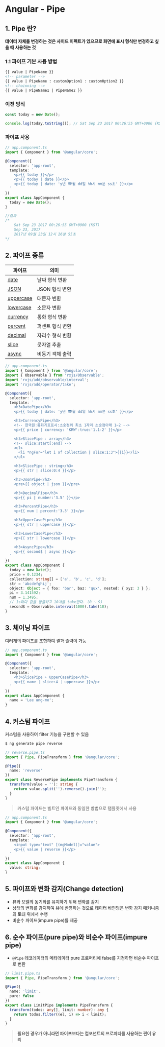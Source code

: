 # Angular - Pipe

## 1. Pipe 란?

**데이터 자체를 변경하는 것은 사이드 이펙트가 있으므로 화면에 표시 형식만 변경하고 싶을 때 사용하는 것**

### 1.1 파이프 기본 사용 방법

```html
{{ value | PipeName }}
<!-- parameter -->
{{ value | PipeName : customOption1 : customOption2 }}
<!-- chainning -->
{{ value | PipeName1 | PipeName2 }}
```

### 이전 방식

```javascript
const today = new Date();

console.log(today.toString()); // Sat Sep 23 2017 00:26:55 GMT+0900 (KST)
```

### 파이프 사용

```typescript
// app.component.ts
import { Component } from '@angular/core';

@Component({
  selector: 'app-root',
  template: `
    <p>{{ today }}</p>
    <p>{{ today | date }}</p>
    <p>{{ today | date: 'y년 MM월 dd일 hh시 mm분 ss초' }}</p>
  `
})
export class AppComponent {
  today = new Date();
}

//결과
/*
	Sat Sep 23 2017 00:26:55 GMT+0900 (KST)
	Sep 23, 2017
	2017년 09월 23일 12시 26분 55초
*/
```

## 2. 파이프 종류

| 파이프                                                   | 의미             |
| -------------------------------------------------------- | ---------------- |
| [date](https://angular.io/api/common/DatePipe)           | 날짜 형식 변환   |
| [JSON](https://angular.io/api/common/JsonPipe)           | JSON 형식 변환   |
| [uppercase](https://angular.io/api/common/UpperCasePipe) | 대문자 변환      |
| [lowercase](https://angular.io/api/common/LowerCasePipe) | 소문자 변환      |
| [currency](https://angular.io/api/common/CurrencyPipe)   | 통화 형식 변환   |
| [percent](https://angular.io/api/common/PercentPipe)     | 퍼센트 형식 변환 |
| [decimal](https://angular.io/api/common/DecimalPipe)     | 자리수 형식 변환 |
| [slice](https://angular.io/api/common/SlicePipe)         | 문자열 추출      |
| [async](https://angular.io/api/common/AsyncPipe)         | 비동기 객체 출력 |

```typescript
// app.component.ts
import { Component } from '@angular/core';
import { Observable } from 'rxjs/Observable';
import 'rxjs/add/observable/interval';
import 'rxjs/add/operator/take';

@Component({
  selector: 'app-root',
  template: `
    <h3>DatePipe</h3>
    <p>{{ today | date: 'y년 MM월 dd일 hh시 mm분 ss초' }}</p>

    <h3>CurrencyPipe</h3>
    <!-- 한국원:통화기호표시:소숫점위 최소 1자리 소숫점아래 1~2 -->
    <p>{{ price | currency: 'KRW':true:'1.1-2' }}</p>

    <h3>SlicePipe : array</h3>
    <!-- slice:start[:end] -->
    <ul>
      <li *ngFor="let i of collection | slice:1:3">{{i}}</li>
    </ul>

    <h3>SlicePipe : string</h3>
    <p>{{ str | slice:0:4 }}</p>

    <h3>JsonPipe</h3>
    <pre>{{ object | json }}</pre>

    <h3>DecimalPipe</h3>
    <p>{{ pi | number:'3.5' }}</p>

    <h3>PercentPipe</h3>
    <p>{{ num | percent:'3.3' }}</p>

    <h3>UpperCasePipe</h3>
    <p>{{ str | uppercase }}</p>

    <h3>LowerCasePipe</h3>
    <p>{{ str | lowercase }}</p>

    <h3>AsyncPipe</h3>
    <p>{{ second$ | async }}</p>
  `
})
export class AppComponent {
  today = new Date();
  price = 0.1234;
  collection: string[] = ['a', 'b', 'c', 'd'];
  str = 'abcdefghij';
  object: Object = { foo: 'bar', baz: 'qux', nested: { xyz: 3 } };
  pi = 3.141592;
  num = 1.3495;
  // 1s마다 값을 방출하고 10개를 take한다. (0 ~ 9)
  second$ = Observable.interval(1000).take(10);
}
```

## 3. 체이닝 파이프

여러개의 파이프를 조합하여 결과 출력이 가능

```typescript
// app.component.ts
import { Component } from '@angular/core';

@Component({
  selector: 'app-root',
  template: `
    <h3>SlicePipe + UpperCasePipe</h3>
    <p>{{ name | slice:4 | uppercase }}</p>
  `
})
export class AppComponent {
  name = 'Lee ung-mo';
}
```

## 4. 커스텀 파이프

커스텀을 사용하여 filter 기능을 구현할 수 있음

```bash
$ ng generate pipe reverse
```

```typescript
// reverse.pipe.ts
import { Pipe, PipeTransform } from '@angular/core';

@Pipe({
  name: 'reverse'
})
export class ReversePipe implements PipeTransform {
  transform(value = ''): string {
    return value.split('').reverse().join('');
  }
}
```

> 커스텀 파이프는 빌트인 파이프와 동일한 방법으로 탬플릿에서 사용

```typescript
// app.component.ts
import { Component } from '@angular/core';

@Component({
  selector: 'app-root',
  template: `
    <input type="text" [(ngModel)]="value">
    <p>{{ value | reverse }}</p>
  `
})
export class AppComponent {
  value: string;
}
```

## 5. 파이프와 변화 감지(Change detection)

- 뷰와 모델의 동기화를 유지하기 위해 변화를 감지
- 상태의 변화를 감지하여 뷰에 반영하는 것으로 데이터 바인딩은 변화 감지 매커니즘의 토대 위에서 수행
- 비순수 파이프(impure pipe)를 제공

## 6. 순수 파이프(pure pipe)와 비순수 파이프(impure pipe)

- `@Pipe` 데코레이터의 메타데이터 pure 프로퍼티에 false를 지정하면 비순수 파이프로 변환

```typescript
// limit.pipe.ts
import { Pipe, PipeTransform } from '@angular/core';

@Pipe({
  name: 'limit',
  pure: false
})
export class LimitPipe implements PipeTransform {
  transform(todos: any[], limit: number): any {
    return todos.filter((el, i) => i < limit);
  }
}
```

> **필요한 경우가 아니라면 파이프보다는 컴포넌트의 프로퍼티를 사용하는 편이 유리**

